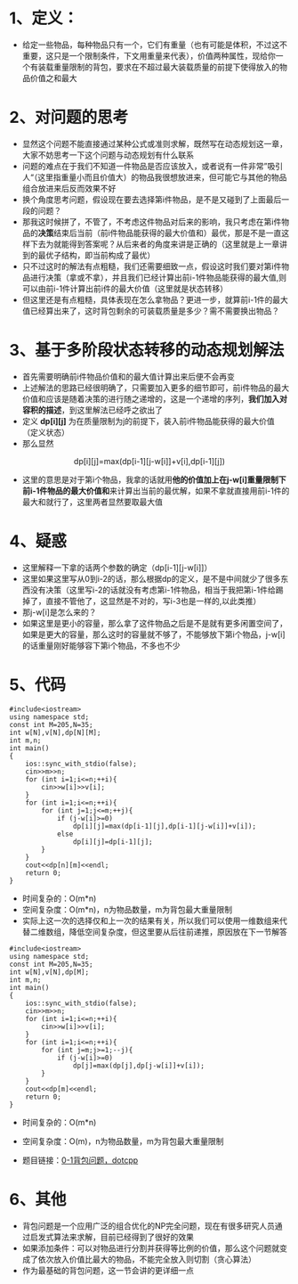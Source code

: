 # 1、定义：
- 给定一些物品，每种物品只有一个，它们有重量（也有可能是体积，不过这不重要，这只是一个限制条件，下文用重量来代表），价值两种属性，现给你一个有装载重量限制的背包，要求在不超过最大装载质量的前提下使得放入的物品价值之和最大
# 2、对问题的思考
- 显然这个问题不能直接通过某种公式或准则求解，既然写在动态规划这一章，大家不妨思考一下这个问题与动态规划有什么联系
- 问题的难点在于我们不知道一件物品是否应该放入，或者说有一件非常”吸引人“（这里指重量小而且价值大）的物品我很想放进来，但可能它与其他的物品组合放进来后反而效果不好
- 换个角度思考问题，假设现在要去选择第i件物品，是不是又碰到了上面最后一段的问题？
- 那我这时候拼了，不管了，不考虑这件物品对后来的影响，我只考虑在第i件物品的**决策**结束后当前（前i件物品能获得的最大价值和）最优，那是不是一直这样下去为就能得到答案呢？从后来者的角度来讲是正确的（这里就是上一章讲到的最优子结构，即当前构成了最优）
- 只不过这时的解法有点粗糙，我们还需要细致一点，假设这时我们要对第i件物品进行决策（拿或不拿），并且我们已经计算出前i-1件物品能获得的最大值,则可以由前i-1件计算出前i件的最大价值（这里就是状态转移）
- 但这里还是有点粗糙，具体表现在怎么拿物品？更进一步，就算前i-1件的最大值已经算出来了，这时背包剩余的可装载质量是多少？需不需要换出物品？
# 3、基于多阶段状态转移的动态规划解法
- 首先需要明确前i件物品价值和的最大值计算出来后便不会再变
- 上述解法的思路已经很明确了，只需要加入更多的细节即可，前i件物品的最大价值和应该是随着决策的进行随之递增的，这是一个递增的序列，**我们加入对容积的描述**，到这里解法已经呼之欲出了
- 定义 **dp[i][j]** 为在质量限制为j的前提下，装入前i件物品能获得的最大价值（定义状态）
- 那么显然

<div align="center"> 
  dp[i][j]=max(dp[i-1][j-w[i]]+v[i],dp[i-1][j])
</div>

- 这里的意思是对于第i个物品，我拿的话就用**他的价值加上在j-w[i]重量限制下前i-1件物品的最大价值和**来计算出当前的最优解，如果不拿就直接用前i-1件的最大和就行了，这里两者显然要取最大值
# 4、疑惑
- 这里解释一下拿的话两个参数的确定（dp[i-1][j-w[i]]）
- 这里如果这里写从0到i-2的话，那么根据dp的定义，是不是中间就少了很多东西没有决策（这里写i-2的话就没有考虑第i-1件物品，相当于我把第i-1件给踢掉了，直接不管他了，这显然是不对的，写i-3也是一样的,以此类推）
- 那j-w[i]是怎么来的？
- 如果这里是更小的容量，那么拿了这件物品之后是不是就有更多闲置空间了，如果是更大的容量，那么这时的容量就不够了，不能够放下第i个物品，j-w[i]的话重量刚好能够容下第i个物品，不多也不少
# 5、代码
```
#include<iostream>
using namespace std;
const int M=205,N=35;
int w[N],v[N],dp[N][M];
int m,n;
int main()
{
    ios::sync_with_stdio(false);
    cin>>m>>n;
    for (int i=1;i<=n;++i){
        cin>>w[i]>>v[i];
    }
    for (int i=1;i<=n;++i){
        for (int j=1;j<=m;++j){
            if (j-w[i]>=0)
                dp[i][j]=max(dp[i-1][j],dp[i-1][j-w[i]]+v[i]);
            else
                dp[i][j]=dp[i-1][j];
        }
    }
    cout<<dp[n][m]<<endl;
    return 0;
}
```
- 时间复杂的：O(m*n)
- 空间复杂度：O(m*n)，n为物品数量，m为背包最大重量限制
- 实际上这一次的选择仅和上一次的结果有关，所以我们可以使用一维数组来代替二维数组，降低空间复杂度，但这里要从后往前递推，原因放在下一节解答
```
#include<iostream>
using namespace std;
const int M=205,N=35;
int w[N],v[N],dp[M];
int m,n;
int main()
{
    ios::sync_with_stdio(false);
    cin>>m>>n;
    for (int i=1;i<=n;++i){
        cin>>w[i]>>v[i];
    }
    for (int i=1;i<=n;++i){
        for (int j=m;j>=1;--j){
            if (j-w[i]>=0)
                dp[j]=max(dp[j],dp[j-w[i]]+v[i]);
        }
    }
    cout<<dp[m]<<endl;
    return 0;
}
```
- 时间复杂的：O(m*n)
- 空间复杂度：O(m)，n为物品数量，m为背包最大重量限制

- 题目链接：[0-1背包问题，dotcpp](https://www.dotcpp.com/oj/problem2131.html)
# 6、其他
- 背包问题是一个应用广泛的组合优化的NP完全问题，现在有很多研究人员通过启发式算法来求解，目前已经得到了很好的效果
- 如果添加条件：可以对物品进行分割并获得等比例的价值，那么这个问题就变成了依次放入价值比最大的物品，不能完全放入则切割（贪心算法）
- 作为最基础的背包问题，这一节会讲的更详细一点
